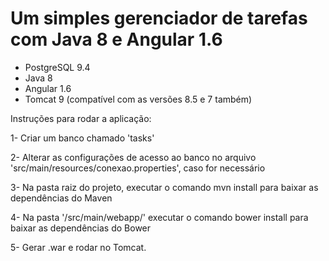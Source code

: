 # Um simples gerenciador de tarefas com Java 8 e Angular 1.6

- PostgreSQL 9.4
- Java 8
- Angular 1.6
- Tomcat 9 (compatível com as versões 8.5 e 7 também)

Instruções para rodar a aplicação:

1- Criar um banco chamado 'tasks'

2- Alterar as configurações de acesso ao banco no arquivo 'src/main/resources/conexao.properties', caso for necessário

3- Na pasta raiz do projeto, executar o comando mvn install para baixar as dependências do Maven

4- Na pasta '/src/main/webapp/' executar o comando bower install para baixar as dependências do Bower

5- Gerar .war e rodar no Tomcat.
